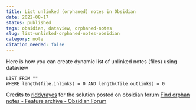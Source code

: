 ```yaml
---
title: List unlinked (orphaned) notes in Obsidian
date: 2022-08-17
status: published
tags: obsidian, dataview, orphaned-notes
slug: list-unlinked-orphaned-notes-obsidian
category: note
citation_needed: false
---
```


Here is how you can create dynamic list of unlinked notes (files) using dataview
```
LIST FROM ""
WHERE length(file.inlinks) = 0 AND length(file.outlinks) = 0
```

Credits to [riddyrayes](https://forum.obsidian.md/u/riddyrayes/summary) for the solution posted on obsidian forum [Find orphan notes - Feature archive - Obsidian Forum](https://forum.obsidian.md/t/find-orphan-notes/817/15)
